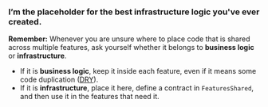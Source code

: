 ### I’m the placeholder for the best infrastructure logic you've ever created.
**Remember:** Whenever you are unsure where to place code that is shared across multiple features, ask yourself whether it belongs to **business logic** or **infrastructure**.  
- If it is **business logic**, keep it inside each feature, even if it means some code duplication ([DRY](https://en.wikipedia.org/wiki/Don%27t_repeat_yourself)).  
- If it is **infrastructure**, place it here, define a contract in `FeaturesShared`, and then use it in the features that need it.  
